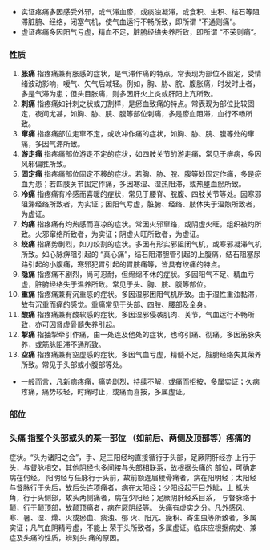 - 实证疼痛多因感受外邪，或气滞血瘀，或痰浊凝滞，或食积、虫积、结石等阻滞脏腑、经络，闭塞气机，使气血运行不畅所致，即所谓 “不通则痛”。
- 虚证疼痛多因阳气亏虚，精血不足，脏腑经络失养所致，即所谓 “不荣则痛”。

### 性质

1. **胀痛** 指疼痛兼有胀感的症状，是气滞作痛的特点。常表现为部位不固定，受情绪波动影响，嗳气、矢气后减轻。例如，胸、胁、脘、腹胀痛，时发时止者，多是气滞为患；但头目胀痛，则多因肝火上炎或肝阳上亢所致。
2. **刺痛** 指疼痛如针刺之状或刀割样，是瘀血致痛的特点。常表现为部位比较固定，夜间尤甚，如胸、胁、脘、腹等部位刺痛，多是瘀血阻滞，血行不畅所致。
3. **窜痛** 指疼痛部位走窜不定，或攻冲作痛的症状，如胸、胁、脘、腹等处的窜痛，多因气滞所致。
4. **游走痛** 指疼痛部位游走不定的症状，如四肢关节的游走痛，常见于痹病，多因风邪偏胜所致。
5. **固定痛** 指疼痛部位固定不移的症状。若胸、胁、脘、腹等处固定作痛，多是瘀血为患；若四肢关节固定作痛，多因寒湿、湿热阻滞，或热壅血瘀所致。
6. **冷痛** 指疼痛有冷感而喜暖的症状，常见于腰脊、脘腹、四肢关节等处。因寒邪阻滞经络所致者，为实证；因阳气亏虚，脏腑、经络、肢体失于温煦所致者，为虚证。
7. **灼痛** 指疼痛有灼热感而喜凉的症状。常因火邪窜络，或阴虚火旺，组织被灼所致。火邪窜络所致者，为实证；阴虚火旺所致者，为虚证。
8. **绞痛** 指痛势剧烈，如刀绞割的症状。多因有形实邪阻闭气机，或寒邪凝滞气机所致。如心脉痹阻引起的 “真心痛”，结石阻滞胆管引起的上腹痛，结石阻塞尿路引起的小腹痛，寒邪犯胃引起的胃脘痛等，皆具有绞痛的特点。
9. **隐痛** 指疼痛不剧烈，尚可忍耐，但绵绵不休的症状。多因阳气不足、精血亏虚，脏腑经络失于温养所致。常见于头、胸、脘、腹等部位。
10. **重痛** 指疼痛兼有沉重感的症状。多因湿邪困阻气机所致。由于湿性重浊黏滞，故有沉重而痛的感觉。重痛常见于头部、四肢、腰部及全身。
11. **酸痛** 指疼痛兼有酸软感的症状。多因湿邪侵袭肌肉、关节，气血运行不畅所致，亦可因肾虚骨髓失养引起。
12. **掣痛** 指抽掣牵引作痛，由一处连及他处的症状，也称引痛、彻痛。多因筋脉失养，或筋脉阻滞不通所致。
13. **空痛** 指疼痛兼有空虚感的症状。多因气血亏虚，精髓不足，脏腑经络失其荣养所致。常见于头部或小腹部等处。 
- 一般而言，凡新病疼痛，痛势剧烈，持续不解，或痛而拒按，多属实证；久病疼痛，痛势较轻，时痛时止，或痛而喜按，多属虚证。


### 部位
### 头痛 指整个头部或头的某一部位 （如前后、两侧及顶部等）疼痛的
症状。“头为诸阳之会”，手、足三阳经均直接循行于头部，足厥阴肝经亦
上行于头，与督脉相交，其他阴经也多间接与头部相联系，故根据头痛的
部位，可确定病在何经。
阳明经与任脉行于头前，故前额连眉棱骨痛者，病在阳明经；太阳经
与督脉行于头后，故后头连项痛者，病在太阳经；少阳经起于目外眦，上
抵头角，行于头侧部，故头两侧痛者，病在少阳经；足厥阴肝经系目系，
与督脉络于颠，行于颠顶部，故颠顶痛者，病在厥阴经等。
头痛有虚实之分。凡外感风、寒、暑、湿、燥、火或瘀血、痰浊、郁
火、阳亢、癥积、寄生虫等所致者，多属实证；凡气血阴精亏虚，不能上
荣于头所致者，多属虚证。临床应根据病史、兼症及头痛的性质，辨别头
痛的原因。